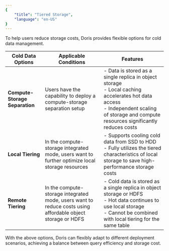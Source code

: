 ```yaml
---
{
    "title": "Tiered Storage",
    "language": "en-US"
}
---
```


<!-- 
Licensed to the Apache Software Foundation (ASF) under one
or more contributor license agreements. See the NOTICE file
distributed with this work for additional information
regarding copyright ownership. The ASF licenses this file
to you under the Apache License, Version 2.0 (the
"License"); you may not use this file except in compliance
with the License. You may obtain a copy of the License at

  http://www.apache.org/licenses/LICENSE-2.0

Unless required by applicable law or agreed to in writing,
software distributed under the License is distributed on an
"AS IS" BASIS, WITHOUT WARRANTIES OR CONDITIONS OF ANY
KIND, either express or implied. See the License for the
specific language governing permissions and limitations
under the License.
-->

To help users reduce storage costs, Doris provides flexible options for cold data management.

| **Cold Data Options**       | **Applicable Conditions**                                                          | **Features**                                                                                                           |
|-----------------------------|------------------------------------------------------------------------------------|-----------------------------------------------------------------------------------------------------------------------|
| **Compute-Storage Separation** | Users have the capability to deploy a compute-storage separation setup             | - Data is stored as a single replica in object storage<br>- Local caching accelerates hot data access<br>- Independent scaling of storage and compute resources significantly reduces costs |
| **Local Tiering**           | In the compute-storage integrated mode, users want to further optimize local storage resources | - Supports cooling cold data from SSD to HDD<br>- Fully utilizes the tiered characteristics of local storage to save high-performance storage costs         |
| **Remote Tiering**          | In the compute-storage integrated mode, users want to reduce costs using affordable object storage or HDFS | - Cold data is stored as a single replica in object storage or HDFS<br>- Hot data continues to use local storage<br>- Cannot be combined with local tiering for the same table |

With the above options, Doris can flexibly adapt to different deployment scenarios, achieving a balance between query efficiency and storage cost.
